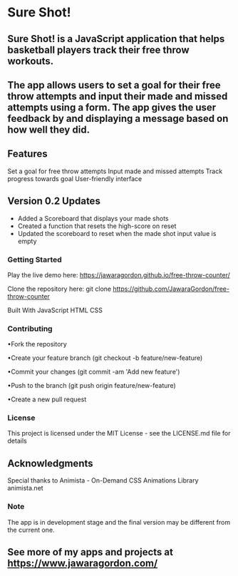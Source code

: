 # Sure Shot!

## Sure Shot! is a JavaScript application that helps basketball players track their free throw workouts.

## The app allows users to set a goal for their free throw attempts and input their made and missed attempts using a form. The app gives the user feedback by and displaying a message based on how well they did.

## Features

Set a goal for free throw attempts
Input made and missed attempts
Track progress towards goal
User-friendly interface

## Version 0.2 Updates

- Added a Scoreboard that displays your made shots
- Created a function that resets the high-score on reset
- Updated the scoreboard to reset when the made shot input value is empty

### Getting Started

Play the live demo here: https://jawaragordon.github.io/free-throw-counter/

Clone the repository here:
git clone https://github.com/JawaraGordon/free-throw-counter

Built With
JavaScript
HTML
CSS

### Contributing

•Fork the repository

•Create your feature branch (git checkout -b feature/new-feature)

•Commit your changes (git commit -am 'Add new feature')

•Push to the branch (git push origin feature/new-feature)

•Create a new pull request

### License

This project is licensed under the MIT License - see the LICENSE.md file for details

## Acknowledgments

Special thanks to Animista - On-Demand CSS Animations Library animista.net

### Note

The app is in development stage and the final version may be different from the current one.

## See more of my apps and projects at https://www.jawaragordon.com/
